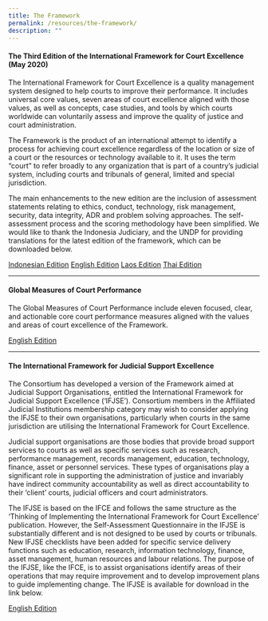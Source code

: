```yaml
---
title: The Framework
permalink: /resources/the-framework/
description: ""
---
```

#### **The Third Edition of the International Framework for Court Excellence (May 2020)**

The International Framework for Court Excellence is a quality management system designed to help courts to improve their performance. It includes universal core values, seven areas of court excellence aligned with those values, as well as concepts, case studies, and tools by which courts worldwide can voluntarily assess and improve the quality of justice and court administration. 

 The Framework is the product of an international attempt to identify a process for achieving court excellence regardless of the location or size of a court or the resources or technology available to it. It uses the term “court” to refer broadly to any organization that is part of a country’s judicial system, including courts and tribunals of general, limited and special jurisdiction. 

The main enhancements to the new edition are the inclusion of assessment statements relating to ethics, conduct, technology, risk management, security, data integrity, ADR and problem solving approaches. The self-assessment process and the scoring methodology have been simplified. We would like to thank  the Indonesia Judiciary, and the UNDP for providing translations for the latest edition of the framework, which can be downloaded below.


[Indonesian Edition](/files/ifce/Indonesian-International-Framework-3rd-Edition.pdf)
[English Edition](/files/ifce/English-International-Framework-3rd-Edition.pdf)
[Laos Edition](/files/ifce/Laos-International-Framework-3rd-Edition.pdf)
[Thai Edition](/files/ifce/Thai-International-Framework-3rd-Edition.pdf)

---

#### **Global Measures of Court Performance**

The Global Measures of Court Performance include eleven focused, clear, and actionable core court performance measures aligned with the values and areas of court excellence of the Framework.




[English Edition ](/files/Global%20Measures%20of%20Court%20Performance.pdf)


---

#### **The International Framework for Judicial Support Excellence**

The Consortium has developed a version of the Framework aimed at Judicial Support Organisations, entitled the International Framework for Judicial Support Excellence (‘IFJSE’). Consortium members in the Affiliated Judicial Institutions membership category may wish to consider applying the IFJSE to their own organisations, particularly when courts in the same jurisdiction are utilising the International Framework for Court Excellence. 

Judicial support organisations are those bodies that provide broad support services to courts as well as specific services such as research, performance management, records management, education, technology, finance, asset or personnel services. These types of organisations play a significant role in supporting the administration of justice and invariably have indirect community accountability as well as direct accountability to their ‘client’ courts, judicial officers and court administrators.

The IFJSE is based on the IFCE and follows the same structure as the ‘Thinking of Implementing the International Framework for Court Excellence’ publication. However, the Self-Assessment Questionnaire in the IFJSE is substantially different and is not designed to be used by courts or tribunals. New IFJSE checklists have been added for specific service delivery functions such as education, research, information technology, finance, asset management, human resources and labour relations. The purpose of the IFJSE, like the IFCE, is to assist organisations identify areas of their operations that may require improvement and to develop improvement plans to guide implementing change. The IFJSE is available for download in the link below.

[English Edition](/files/ifjse/International%20Framework%20for%20Judicial%20Support%20Excellence.pdf)